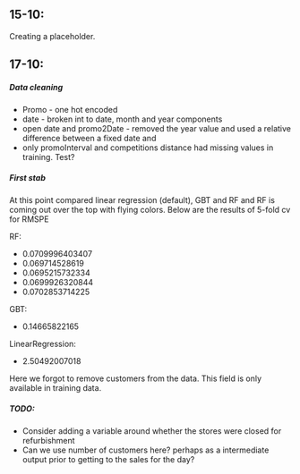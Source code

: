 ## 15-10:

Creating a placeholder. 

## 17-10:
##### Data cleaning
- Promo - one hot encoded
- date - broken int to date, month and year components
- open date and promo2Date - removed the year value and used a relative difference between a fixed date and  
- only promoInterval and competitions distance had missing values in training. Test?

##### First stab
At this point compared linear regression (default), GBT and RF and RF is coming out over the top with flying colors. Below are the results of 5-fold cv for RMSPE

RF:

- 0.0709996403407
- 0.069714528619
- 0.0695215732334
- 0.0699926320844
- 0.0702853714225

GBT:

- 0.14665822165

LinearRegression:

- 2.50492007018

Here we forgot to remove customers from the data. This field is only available in training data.

##### TODO:
- Consider adding a variable around whether the stores were closed for refurbishment
- Can we use number of customers here? perhaps as a intermediate output prior to getting to the sales for the day?